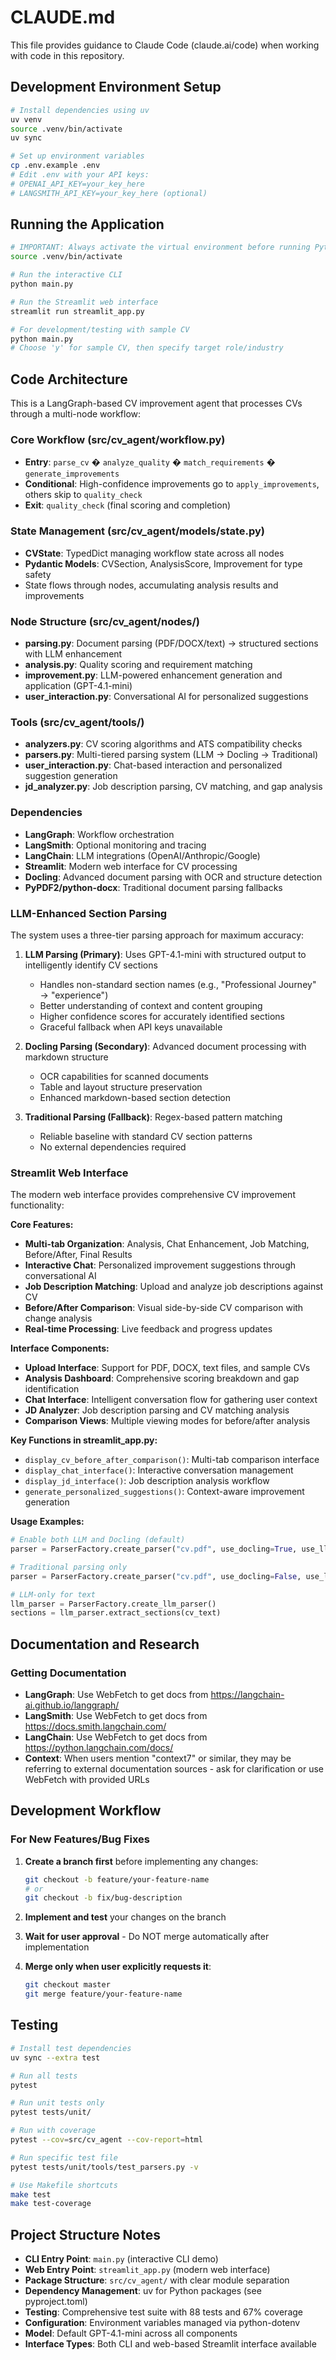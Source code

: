 # CLAUDE.md

This file provides guidance to Claude Code (claude.ai/code) when working with code in this repository.

## Development Environment Setup

```bash
# Install dependencies using uv
uv venv
source .venv/bin/activate 
uv sync

# Set up environment variables
cp .env.example .env
# Edit .env with your API keys:
# OPENAI_API_KEY=your_key_here
# LANGSMITH_API_KEY=your_key_here (optional)
```

## Running the Application

```bash
# IMPORTANT: Always activate the virtual environment before running Python code
source .venv/bin/activate

# Run the interactive CLI
python main.py

# Run the Streamlit web interface
streamlit run streamlit_app.py

# For development/testing with sample CV
python main.py
# Choose 'y' for sample CV, then specify target role/industry
```

## Code Architecture

This is a LangGraph-based CV improvement agent that processes CVs through a multi-node workflow:

### Core Workflow (src/cv_agent/workflow.py)
- **Entry**: `parse_cv` � `analyze_quality` � `match_requirements` � `generate_improvements`
- **Conditional**: High-confidence improvements go to `apply_improvements`, others skip to `quality_check`
- **Exit**: `quality_check` (final scoring and completion)

### State Management (src/cv_agent/models/state.py)
- **CVState**: TypedDict managing workflow state across all nodes
- **Pydantic Models**: CVSection, AnalysisScore, Improvement for type safety
- State flows through nodes, accumulating analysis results and improvements

### Node Structure (src/cv_agent/nodes/)
- **parsing.py**: Document parsing (PDF/DOCX/text) → structured sections with LLM enhancement
- **analysis.py**: Quality scoring and requirement matching
- **improvement.py**: LLM-powered enhancement generation and application (GPT-4.1-mini)
- **user_interaction.py**: Conversational AI for personalized suggestions

### Tools (src/cv_agent/tools/)
- **analyzers.py**: CV scoring algorithms and ATS compatibility checks
- **parsers.py**: Multi-tiered parsing system (LLM → Docling → Traditional)
- **user_interaction.py**: Chat-based interaction and personalized suggestion generation
- **jd_analyzer.py**: Job description parsing, CV matching, and gap analysis

### Dependencies
- **LangGraph**: Workflow orchestration
- **LangSmith**: Optional monitoring and tracing  
- **LangChain**: LLM integrations (OpenAI/Anthropic/Google)
- **Streamlit**: Modern web interface for CV processing
- **Docling**: Advanced document parsing with OCR and structure detection
- **PyPDF2/python-docx**: Traditional document parsing fallbacks

### LLM-Enhanced Section Parsing
The system uses a three-tier parsing approach for maximum accuracy:

1. **LLM Parsing (Primary)**: Uses GPT-4.1-mini with structured output to intelligently identify CV sections
   - Handles non-standard section names (e.g., "Professional Journey" → "experience")  
   - Better understanding of context and content grouping
   - Higher confidence scores for accurately identified sections
   - Graceful fallback when API keys unavailable

2. **Docling Parsing (Secondary)**: Advanced document processing with markdown structure
   - OCR capabilities for scanned documents
   - Table and layout structure preservation
   - Enhanced markdown-based section detection

3. **Traditional Parsing (Fallback)**: Regex-based pattern matching
   - Reliable baseline with standard CV section patterns
   - No external dependencies required

### Streamlit Web Interface
The modern web interface provides comprehensive CV improvement functionality:

**Core Features:**
- **Multi-tab Organization**: Analysis, Chat Enhancement, Job Matching, Before/After, Final Results
- **Interactive Chat**: Personalized improvement suggestions through conversational AI
- **Job Description Matching**: Upload and analyze job descriptions against CV
- **Before/After Comparison**: Visual side-by-side CV comparison with change analysis
- **Real-time Processing**: Live feedback and progress updates

**Interface Components:**
- **Upload Interface**: Support for PDF, DOCX, text files, and sample CVs
- **Analysis Dashboard**: Comprehensive scoring breakdown and gap identification
- **Chat Interface**: Intelligent conversation flow for gathering user context
- **JD Analyzer**: Job description parsing and CV matching analysis
- **Comparison Views**: Multiple viewing modes for before/after analysis

**Key Functions in streamlit_app.py:**
- `display_cv_before_after_comparison()`: Multi-tab comparison interface
- `display_chat_interface()`: Interactive conversation management
- `display_jd_interface()`: Job description analysis workflow
- `generate_personalized_suggestions()`: Context-aware improvement generation

**Usage Examples:**
```python
# Enable both LLM and Docling (default)
parser = ParserFactory.create_parser("cv.pdf", use_docling=True, use_llm=True)

# Traditional parsing only  
parser = ParserFactory.create_parser("cv.pdf", use_docling=False, use_llm=False)

# LLM-only for text
llm_parser = ParserFactory.create_llm_parser()
sections = llm_parser.extract_sections(cv_text)
```

## Documentation and Research

### Getting Documentation
- **LangGraph**: Use WebFetch to get docs from https://langchain-ai.github.io/langgraph/
- **LangSmith**: Use WebFetch to get docs from https://docs.smith.langchain.com/
- **LangChain**: Use WebFetch to get docs from https://python.langchain.com/docs/
- **Context**: When users mention "context7" or similar, they may be referring to external documentation sources - ask for clarification or use WebFetch with provided URLs

## Development Workflow

### For New Features/Bug Fixes

1. **Create a branch first** before implementing any changes:

   ```bash
   git checkout -b feature/your-feature-name
   # or
   git checkout -b fix/bug-description
   ```

2. **Implement and test** your changes on the branch

3. **Wait for user approval** - Do NOT merge automatically after implementation

4. **Merge only when user explicitly requests it**:

   ```bash
   git checkout master
   git merge feature/your-feature-name
   ```

## Testing

```bash
# Install test dependencies
uv sync --extra test

# Run all tests
pytest

# Run unit tests only
pytest tests/unit/

# Run with coverage
pytest --cov=src/cv_agent --cov-report=html

# Run specific test file
pytest tests/unit/tools/test_parsers.py -v

# Use Makefile shortcuts
make test
make test-coverage
```

## Project Structure Notes

- **CLI Entry Point**: `main.py` (interactive CLI demo)
- **Web Entry Point**: `streamlit_app.py` (modern web interface)
- **Package Structure**: `src/cv_agent/` with clear module separation
- **Dependency Management**: uv for Python packages (see pyproject.toml)
- **Testing**: Comprehensive test suite with 88 tests and 67% coverage
- **Configuration**: Environment variables managed via python-dotenv
- **Model**: Default GPT-4.1-mini across all components
- **Interface Types**: Both CLI and web-based Streamlit interface available
